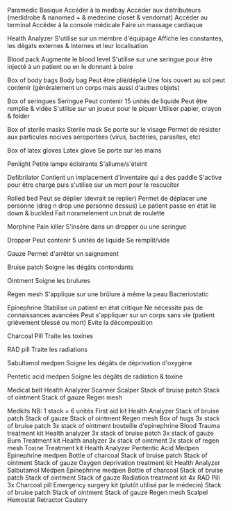 Paramedic
	Basique
		Accéder à la medbay
		Accéder aux distributeurs (medidrobe & nanomed + & medecine closet & vendomat)
		Accéder au terminal
		Accéder à la console médicale
		Faire un massage cardiaque 

Health Analyzer
	S'utilise sur un membre d'équipage 
	Affiche les constantes, les dégats externes & internes et leur localisation

Blood pack
	Augmente le blood level
	S'utilise sur une seringue pour être injecté à un patient ou en le donnant à boire

Box of body bags
	Body bag
		Peut être plié/déplié
		Une fois ouvert au sol peut contenir (généralement un corps mais aussi d'autres objets)

Box of seringues
	Seringue
		Peut contenir 15 unités de liquide
		Peut être remplie & vidée
		S'utilise sur un joueur pour le piquer
		Utiliser papier, crayon & folder

Box of sterile masks
	Sterile mask
		Se porte sur le visage
		Permet de résister aux particules nocives aéroportées (virus, bactéries, parasites, etc)

Box of latex gloves
	Latex glove
		Se porte sur les mains

Penlight
	Petite lampe éclairante
	S'allume/s'éteint

Defibrilator 
	Contient un implacement d'inventaire qui a des paddle
	S'active pour être chargé puis s'utilise sur un mort pour le rescuciter

Rolled bed
	Peut se déplier (devrait se replier)
	Permet de déplacer une personne (drag n drop une personne dessus)
		Le patient passe en état lie down & buckled
	Fait noramelement un bruit de roulette

Morphine
	Pain killer
	S'insère dans un dropper ou une seringue

Dropper
	Peut contenir 5 unités de liquide
	Se remplit/vide

Gauze
	Permet d'arrêter un saignement

Bruise patch
	Soigne les dégâts contondants

Ointment
	Soigne les brulures

Regen mesh 
	S'applique sur une brûlure à même la peau
	Bacteriostatic

Epinephrine
	Stabilise un patient en état critique
	Ne nécessite pas de connaissances avancées
	Peut s'appliquer sur un corps sans vie (patient grièvement blessé ou mort)
	Evite la décomposition

Charcoal Pill
	Traite les toxines

RAD pill
	Traite les radiations

Sabultamol medpen
	Soigne les dégâts de déprivation d'oxygène

Pentetic acid medpen
	Soigne les dégâts de radiation & toxine

Medical belt
	Health Analyzer
	Scanner 
	Scalper
	Stack of bruise patch
	Stack of ointment
	Stack of gauze
	Regen mesh

Medkits 
	NB: 1 stack = 6 unités
	First aid kit
		Health Analyzer
		Stack of bruise patch
		Stack of gauze
		Stack of ointment
		Regen mesh
	Box of hugs
		3x stack of bruise patch
		3x stack of ointment 
		bouteille d'epinephrine 
	Blood Trauma treatment kit
		Health analyzer
		3x stack of bruise patch
		3x stack of gauze
	Burn Treatment kit
		Health analyzer
		3x stack of ointment
		3x stack of regen mesh
	Toxine Treatment kit
		Health Analyzer
		Pententic Acid Medpen
		Epinephrine medpen
		Bottle of charcoal
		Stack of bruise patch
		Stack of ointment
		Stack of gauze
	Oxygen deprivation treatment kit
		Health Analyzer
		Salbutamol Medpen
		Epinephrine medpen
		Bottle of charcoal
		Stack of bruise patch
		Stack of ointment
		Stack of gauze
	Radiation treatment kit
		4x RAD Pill
		3x Charcoal pill
	Emergency surgery kit (plutôt utilisé par le médecin)
		Stack of bruise patch
		Stack of ointment
		Stack of gauze
		Regen mesh
		Scalpel
		Hemostat
		Retractor
		Cautery